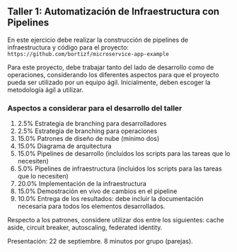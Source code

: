 ## Taller 1: Automatización de Infraestructura con Pipelines

En este ejercicio debe realizar la construcción de pipelines de infraestructura y código para el proyecto: `https://github.com/bortizf/microservice-app-example`

Para este proyecto, debe trabajar tanto del lado de desarrollo como de operaciones, considerando los diferentes aspectos para que el proyecto pueda ser utilizado por un equipo ágil. Inicialmente, deben escoger la metodología ágil a utilizar.

### Aspectos a considerar para el desarrollo del taller

1. 2.5% Estrategia de branching para desarrolladores
2. 2.5% Estrategia de branching para operaciones
3. 15.0% Patrones de diseño de nube (mínimo dos)
4. 15.0% Diagrama de arquitectura
5. 15.0% Pipelines de desarrollo (incluidos los scripts para las tareas que lo necesiten)
6. 5.0% Pipelines de infraestructura (incluidos los scripts para las tareas que lo necesiten)
7. 20.0% Implementación de la infraestructura
8. 15.0% Demostración en vivo de cambios en el pipeline
9. 10.0% Entrega de los resultados: debe incluir la documentación necesaria para todos los elementos desarrollados.

Respecto a los patrones, considere utilizar dos entre los siguientes: cache aside, circuit breaker, autoscaling, federated identity.

Presentación: 22 de septiembre. 8 minutos por grupo (parejas).
